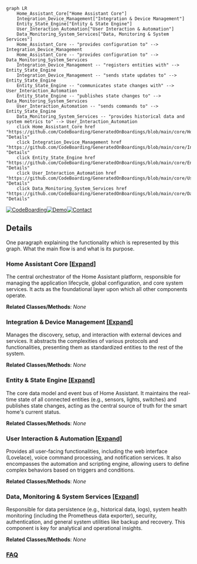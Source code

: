 ```mermaid
graph LR
    Home_Assistant_Core["Home Assistant Core"]
    Integration_Device_Management["Integration & Device Management"]
    Entity_State_Engine["Entity & State Engine"]
    User_Interaction_Automation["User Interaction & Automation"]
    Data_Monitoring_System_Services["Data, Monitoring & System Services"]
    Home_Assistant_Core -- "provides configuration to" --> Integration_Device_Management
    Home_Assistant_Core -- "provides configuration to" --> Data_Monitoring_System_Services
    Integration_Device_Management -- "registers entities with" --> Entity_State_Engine
    Integration_Device_Management -- "sends state updates to" --> Entity_State_Engine
    Entity_State_Engine -- "communicates state changes with" --> User_Interaction_Automation
    Entity_State_Engine -- "publishes state changes to" --> Data_Monitoring_System_Services
    User_Interaction_Automation -- "sends commands to" --> Entity_State_Engine
    Data_Monitoring_System_Services -- "provides historical data and system metrics to" --> User_Interaction_Automation
    click Home_Assistant_Core href "https://github.com/CodeBoarding/GeneratedOnBoardings/blob/main/core/Home_Assistant_Core.md" "Details"
    click Integration_Device_Management href "https://github.com/CodeBoarding/GeneratedOnBoardings/blob/main/core/Integration_Device_Management.md" "Details"
    click Entity_State_Engine href "https://github.com/CodeBoarding/GeneratedOnBoardings/blob/main/core/Entity_State_Engine.md" "Details"
    click User_Interaction_Automation href "https://github.com/CodeBoarding/GeneratedOnBoardings/blob/main/core/User_Interaction_Automation.md" "Details"
    click Data_Monitoring_System_Services href "https://github.com/CodeBoarding/GeneratedOnBoardings/blob/main/core/Data_Monitoring_System_Services.md" "Details"
```

[![CodeBoarding](https://img.shields.io/badge/Generated%20by-CodeBoarding-9cf?style=flat-square)](https://github.com/CodeBoarding/GeneratedOnBoardings)[![Demo](https://img.shields.io/badge/Try%20our-Demo-blue?style=flat-square)](https://www.codeboarding.org/demo)[![Contact](https://img.shields.io/badge/Contact%20us%20-%20contact@codeboarding.org-lightgrey?style=flat-square)](mailto:contact@codeboarding.org)

## Details

One paragraph explaining the functionality which is represented by this graph. What the main flow is and what is its purpose.

### Home Assistant Core [[Expand]](./Home_Assistant_Core.md)
The central orchestrator of the Home Assistant platform, responsible for managing the application lifecycle, global configuration, and core system services. It acts as the foundational layer upon which all other components operate.


**Related Classes/Methods**: _None_

### Integration & Device Management [[Expand]](./Integration_Device_Management.md)
Manages the discovery, setup, and interaction with external devices and services. It abstracts the complexities of various protocols and functionalities, presenting them as standardized entities to the rest of the system.


**Related Classes/Methods**: _None_

### Entity & State Engine [[Expand]](./Entity_State_Engine.md)
The core data model and event bus of Home Assistant. It maintains the real-time state of all connected entities (e.g., sensors, lights, switches) and publishes state changes, acting as the central source of truth for the smart home's current status.


**Related Classes/Methods**: _None_

### User Interaction & Automation [[Expand]](./User_Interaction_Automation.md)
Provides all user-facing functionalities, including the web interface (Lovelace), voice command processing, and notification services. It also encompasses the automation and scripting engine, allowing users to define complex behaviors based on triggers and conditions.


**Related Classes/Methods**: _None_

### Data, Monitoring & System Services [[Expand]](./Data_Monitoring_System_Services.md)
Responsible for data persistence (e.g., historical data, logs), system health monitoring (including the Prometheus data exporter), security, authentication, and general system utilities like backup and recovery. This component is key for analytical and operational insights.


**Related Classes/Methods**: _None_



### [FAQ](https://github.com/CodeBoarding/GeneratedOnBoardings/tree/main?tab=readme-ov-file#faq)